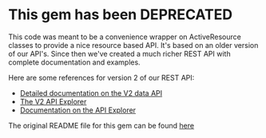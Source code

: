 # This gem has been DEPRECATED

This code was meant to be a convenience wrapper on ActiveResource classes
to provide a nice resource based API.  It's based on an older version
of our API's.  Since then we've created a much richer REST API with complete
documentation and examples.

Here are some references for version 2 of our REST API:

* [Detailed documentation on the V2 data API](https://docs.newrelic.com/docs/apm/apis)
* [The V2 API Explorer](https://rpm.newrelic.com/api/explore)
* [Documentation on the API Explorer](https://docs.newrelic.com/docs/apm/apis/api-explorer-v2/getting-started-new-relics-api-explorer)

The original README file for this gem can be found [here](README-old.rdoc)


